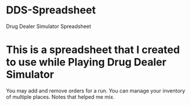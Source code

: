 # DDS-Spreadsheet
Drug Dealer Simulator Spreadsheet


# This is a spreadsheet that I created to use while Playing Drug Dealer Simulator
You may add and remove orders for a run.
You can manage your inventory of multiple places.
Notes that helped me mix.
